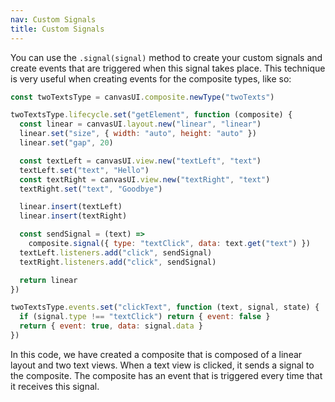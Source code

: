 ```yaml
---
nav: Custom Signals
title: Custom Signals
---
```


You can use the `.signal(signal)` method to create your custom signals and create events that are triggered when this signal takes place. This technique is very useful when creating events for the composite types, like so:

```javascript
const twoTextsType = canvasUI.composite.newType("twoTexts")

twoTextsType.lifecycle.set("getElement", function (composite) {
  const linear = canvasUI.layout.new("linear", "linear")
  linear.set("size", { width: "auto", height: "auto" })
  linear.set("gap", 20)

  const textLeft = canvasUI.view.new("textLeft", "text")
  textLeft.set("text", "Hello")
  const textRight = canvasUI.view.new("textRight", "text")
  textRight.set("text", "Goodbye")

  linear.insert(textLeft)
  linear.insert(textRight)

  const sendSignal = (text) =>
    composite.signal({ type: "textClick", data: text.get("text") })
  textLeft.listeners.add("click", sendSignal)
  textRight.listeners.add("click", sendSignal)

  return linear
})

twoTextsType.events.set("clickText", function (text, signal, state) {
  if (signal.type !== "textClick") return { event: false }
  return { event: true, data: signal.data }
})
```

In this code, we have created a composite that is composed of a linear layout and two text views. When a text view is clicked, it sends a signal to the composite. The composite has an event that is triggered every time that it receives this signal.
